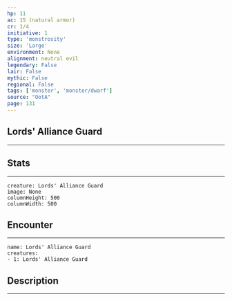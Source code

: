```yaml
---
hp: 11
ac: 15 (natural armor)
cr: 1/4
initiative: 1
type: 'monstrosity'    
size: 'Large'
environment: None
alignment: neutral evil
legendary: False
lair: False
mythic: False
regional: False
tags: ['monster', 'monster/dwarf']
source: "OotA"
page: 131
---
```


## Lords' Alliance Guard
---



## Stats
---

```statblock
creature: Lords' Alliance Guard
image: None
columnHeight: 500
columnWidth: 500
```

## Encounter
---

```encounter-table
name: Lords' Alliance Guard
creatures:
- 1: Lords' Alliance Guard
```

## Description
---




